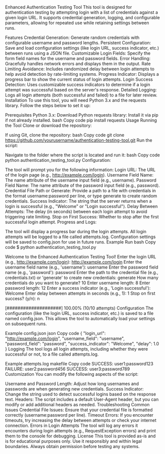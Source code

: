 Enhanced Authentication Testing Tool
This tool is designed for authentication testing by attempting login with a list of credentials against a given login URL. It supports credential generation, logging, and configurable parameters, allowing for repeated use while retaining settings between runs.

Features
Credential Generation: Generate random credentials with configurable username and password lengths.
Persistent Configuration: Save and load configuration settings (like login URL, success indicator, etc.) between runs using a JSON file.
Customizable Login Fields: Specify the form field names for the username and password fields.
Error Handling: Gracefully handles network errors and displays them in the output.
Rate Limiting Avoidance: Includes randomized delay between login attempts to help avoid detection by rate-limiting systems.
Progress Indicator: Displays a progress bar to show the current status of login attempts.
Login Success Detection: Uses customizable success indicators to determine if a login attempt was successful based on the server's response.
Detailed Logging: Logs all login attempts (both successful and failed) to a file for later review.
Installation
To use this tool, you will need Python 3.x and the requests library. Follow the steps below to set it up:

Prerequisites
Python 3.x: Download Python
requests library: Install it via pip if not already installed.
bash
Copy code
pip install requests
Usage
Running the Tool
Clone or download the repository:

If using Git, clone the repository:
bash
Copy code
git clone https://github.com/yourusername/authentication-testing-tool.git
Run the script:

Navigate to the folder where the script is located and run it:
bash
Copy code
python authentication_testing_tool.py
Configuration:

The tool will prompt you for the following information:
Login URL: The URL of the login page (e.g., http://example.com/login).
Username Field Name: The name attribute of the username input field (e.g., username).
Password Field Name: The name attribute of the password input field (e.g., password).
Credential File Path or Generate: Provide a path to a file with credentials in the format username:password per line, or type generate to create random credentials.
Success Indicator: The string that the server returns when a login is successful (e.g., "Welcome" or "Login successful").
Delay Between Attempts: The delay (in seconds) between each login attempt to avoid triggering rate limiting.
Stop on First Success: Whether to stop after the first successful login attempt.
Progress and Logs:

The tool will display a progress bar during the login attempts.
All login attempts will be logged to a file called attempts.log.
Configuration settings will be saved to config.json for use in future runs.
Example Run
bash
Copy code
$ python authentication_testing_tool.py

Welcome to the Enhanced Authentication Testing Tool!
Enter the login URL (e.g., http://example.com/login): http://example.com/login
Enter the username field name (e.g., 'username'): username
Enter the password field name (e.g., 'password'): password
Enter the path to the credential file (e.g., credentials.txt) or 'generate' to create new credentials: generate
How many credentials do you want to generate? 10
Enter username length: 8
Enter password length: 12
Enter a success indicator (e.g., 'Login successful'): Welcome
Enter delay between attempts in seconds (e.g., 1): 1
Stop on first success? (y/n): n

[####################] 100.00% (10/10 attempts)
Configuration
The configuration (like the login URL, success indicator, etc.) is saved to a file named config.json. This allows the tool to automatically load your settings on subsequent runs.

Example config.json
json
Copy code
{
  "login_url": "http://example.com/login",
  "username_field": "username",
  "password_field": "password",
  "success_indicator": "Welcome",
  "delay": 1.0
}
Logging
The tool logs all login attempts, including whether they were successful or not, to a file called attempts.log.

Example attempts.log
makefile
Copy code
SUCCESS: user1:password123
FAILURE: user2:password456
SUCCESS: user3:password789
Customization
You can modify the following aspects of the script:

Username and Password Length: Adjust how long usernames and passwords are when generating new credentials.
Success Indicator: Change the string used to detect successful logins based on the response text.
Headers: The script includes a default User-Agent header, but you can modify or add additional headers as needed.
Troubleshooting
Common Issues
Credential File Issues: Ensure that your credential file is formatted correctly (username:password per line).
Timeout Errors: If you encounter timeouts, try increasing the delay between attempts or check your internet connection.
Errors in Login Attempts
The tool will log any errors it encounters during login attempts (e.g., RequestException errors) and print them to the console for debugging.
License
This tool is provided as-is and is for educational purposes only. Use it responsibly and within legal boundaries. Always obtain permission before testing any systems.
